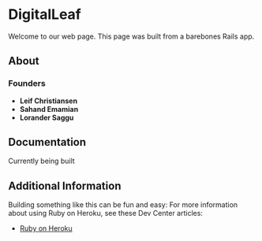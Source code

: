 # DigitalLeaf

Welcome to our web page. This page was built from a barebones Rails app.

## About

### Founders

- <b> Leif Christiansen </b>
- <b> Sahand Emamian </b>
- <b> Lorander Saggu </b>

## Documentation

Currently being built

## Additional Information

Building something like this can be fun and easy:
  For more information about using Ruby on Heroku, see these Dev Center articles:

  - [Ruby on Heroku](https://devcenter.heroku.com/categories/ruby)

